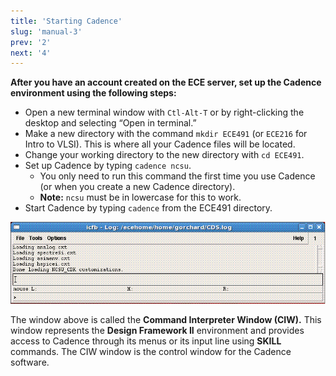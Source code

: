 ```yaml
---
title: 'Starting Cadence'
slug: 'manual-3'
prev: '2'
next: '4'
---
```


**After you have an account created on the ECE server, set up the Cadence environment using the following steps:**

- Open a new terminal window with `Ctl-Alt-T` or by right-clicking the desktop and selecting “Open in terminal.”
- Make a new directory with the command `mkdir ECE491` (or `ECE216` for Intro to VLSI). This is where all your Cadence files will be located.
- Change your working directory to the new directory with `cd ECE491`.
- Set up Cadence by typing `cadence ncsu`.
  - You only need to run this command the first time you use Cadence (or when you create a new Cadence directory).
  - **Note:** `ncsu` must be in lowercase for this to work.
- Start Cadence by typing `cadence` from the ECE491 directory.

![Command Interpreter Window (CIW)](../../images/teaching/manual/start.gif)

The window above is called the **Command Interpreter Window (CIW).** This window represents the **Design Framework II** environment and provides access to Cadence through its menus or its input line using **SKILL** commands. The CIW window is the control window for the Cadence software.
